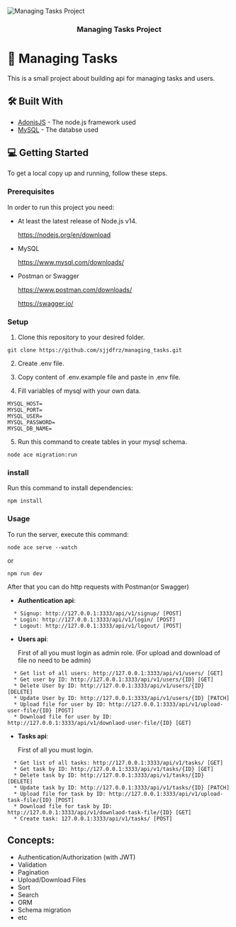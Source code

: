![Managing Tasks Project](https://snacknation.com/wp-content/uploads/2020/12/Best-Task-Management-Software-Platforms.png)

<h3 align="center"><b>Managing Tasks Project</b></h3>

# 📖 Managing Tasks

This is a small project about building api for managing tasks and users.

## 🛠 Built With

* [AdonisJS](https://docs.adonisjs.com/guides/introduction) - The node.js framework used
* [MySQL](https://dev.mysql.com/doc/) - The databse used

## 💻 Getting Started
To get a local copy up and running, follow these steps.

### Prerequisites

In order to run this project you need:

* At least the latest release of Node.js v14.

  https://nodejs.org/en/download

* MySQL

  https://www.mysql.com/downloads/

* Postman or Swagger

  https://www.postman.com/downloads/

  https://swagger.io/

### Setup

1) Clone this repository to your desired folder.
```
git clone https://github.com/sjjdfrz/managing_tasks.git
```
2) Create .env file.

3) Copy content of .env.example file and paste in .env file.
4) Fill variables of mysql with your own data.
```
MYSQL_HOST=
MYSQL_PORT=
MYSQL_USER=
MYSQL_PASSWORD=
MYSQL_DB_NAME=
```
5) Run this command to create tables in your mysql schema.
```
node ace migration:run
```

### install
Run this command to install dependencies:
```
npm install
```

### Usage
To run the server, execute this command:
```
node ace serve --watch
```
or
```
npm run dev
```

After that you can do http requests with Postman(or Swagger)

* **Authentication api**:
```
  * Signup: http://127.0.0.1:3333/api/v1/signup/ [POST]
  * Login: http://127.0.0.1:3333/api/v1/login/ [POST]
  * Logout: http://127.0.0.1:3333/api/v1/logout/ [POST]
```

* **Users api**:

  First of all you must login as admin role. (For upload and download of file no need to be admin)
```
  * Get list of all users: http://127.0.0.1:3333/api/v1/users/ [GET]
  * Get user by ID: http://127.0.0.1:3333/api/v1/users/{ID} [GET]
  * Delete User by ID: http://127.0.0.1:3333/api/v1/users/{ID} [DELETE]
  * Update User by ID: http://127.0.0.1:3333/api/v1/users/{ID} [PATCH]
  * Upload file for user by ID: http://127.0.0.1:3333/api/v1/upload-user-file/{ID} [POST]
  * Download file for user by ID: http://127.0.0.1:3333/api/v1/downlaod-user-file/{ID} [GET]
```

* **Tasks api**:

  First of all you must login.
```
  * Get list of all tasks: http://127.0.0.1:3333/api/v1/tasks/ [GET]
  * Get task by ID: http://127.0.0.1:3333/api/v1/tasks/{ID} [GET]
  * Delete task by ID: http://127.0.0.1:3333/api/v1/tasks/{ID} [DELETE]
  * Update task by ID: http://127.0.0.1:3333/api/v1/tasks/{ID} [PATCH]
  * Upload file for task by ID: http://127.0.0.1:3333/api/v1/upload-task-file/{ID} [POST]
  * Download file for task by ID: http://127.0.0.1:3333/api/v1/downlaod-task-file/{ID} [GET]
  * Create task: 127.0.0.1:3333/api/v1/tasks/ [POST]
```

## Concepts:

* Authentication/Authorization (with JWT)
* Validation
* Pagination
* Upload/Download Files
* Sort
* Search
* ORM
* Schema migration
* etc
